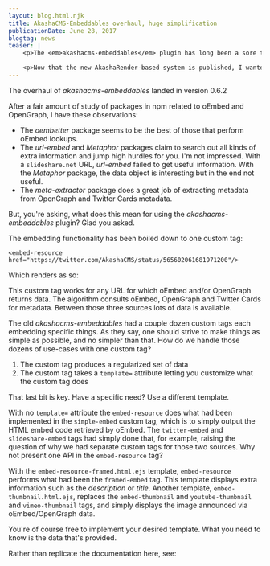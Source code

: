 ```yaml
---
layout: blog.html.njk
title: AkashaCMS-Embeddables overhaul, huge simplification
publicationDate: June 28, 2017
blogtag: news
teaser: |
    <p>The <em>akashacms-embeddables</em> plugin has long been a sore thumb, being overly complicated in part because of the wide variety of methods for embedding content from other sites.  It may seem utterly simple when you paste a URL into a Facebook or Twitter status message, or a Wordpress blog post, and voila the embedded HTML snippet automatically pops up.  Under the covers certain kinds of magic is done with oEmbed and OpenGraph protocols.  A couple years ago when I started the <em>akashacms-embeddables</em> plugin that stuff either was immature, or I didn't understand it, or didn't know about it, or something, but the initial versions of the plugin didn't take advantage of those protocols, and instead had lots of special casing and hard-coded understanding of how to construct a Twitter <em>iframe</em>.</p>

    <p>Now that the new AkashaRender-based system is published, I wanted to take the opportunity to clean up the <em>akashacms-embeddables</em> plugin.  I've found a pair of packages that make retrieving oEmbed and OpenGraph data very nice and easy.</p>
---
```


The overhaul of _akashacms-embeddables_ landed in version 0.6.2

After a fair amount of study of packages in npm related to oEmbed and OpenGraph, I have these observations:

* The _oembetter_ package seems to be the best of those that perform oEmbed lookups.
* The _url-embed_ and _Metaphor_ packages claim to search out all kinds of extra information and jump high hurdles for you.  I'm not impressed.  With a `slideshare.net` URL, _url-embed_ failed to get useful information.  With the _Metaphor_ package, the data object is interesting but in the end not useful.
* The _meta-extractor_ package does a great job of extracting metadata from OpenGraph and Twitter Cards metadata.

But, you're asking, what does this mean for using the _akashacms-embeddables_ plugin?  Glad you asked.

The embedding functionality has been boiled down to one custom tag:

```
<embed-resource href="https://twitter.com/AkashaCMS/status/565602061681971200"/>
```

Which renders as so:

<embed-resource href="https://twitter.com/AkashaCMS/status/565602061681971200"/>

This custom tag works for any URL for which oEmbed and/or OpenGraph returns data.  The algorithm consults oEmbed, OpenGraph and Twitter Cards for metadata.  Between those three sources lots of data is available.

The old _akashacms-embeddables_ had a couple dozen custom tags each embedding specific things.  As they say, one should strive to make things as simple as possible, and no simpler than that.  How do we handle those dozens of use-cases with one custom tag?

1. The custom tag produces a regularized set of data
1. The custom tag takes a `template=` attribute letting you customize what the custom tag does

That last bit is key.  Have a specific need?  Use a different template.

With no `template=` attribute the `embed-resource` does what had been implemented in the `simple-embed` custom tag, which is to simply output the HTML embed code retrieved by oEmbed.  The `twitter-embed` and `slideshare-embed` tags had simply done that, for example, raising the question of why we had separate custom tags for those two sources.  Why not present one API in the `embed-resource` tag?

With the `embed-resource-framed.html.ejs` template, `embed-resource` performs what had been the `framed-embed` tag.  This template displays extra information such as the _description_ or _title_.  Another template, `embed-thumbnail.html.ejs`, replaces the `embed-thumbnail` and `youtube-thumbnail` and `vimeo-thumbnail` tags, and simply displays the image announced via oEmbed/OpenGraph data.

You're of course free to implement your desired template.  What you need to know is the data that's provided.

Rather than replicate the documentation here, see: [](/plugins/embeddables/index.html)
